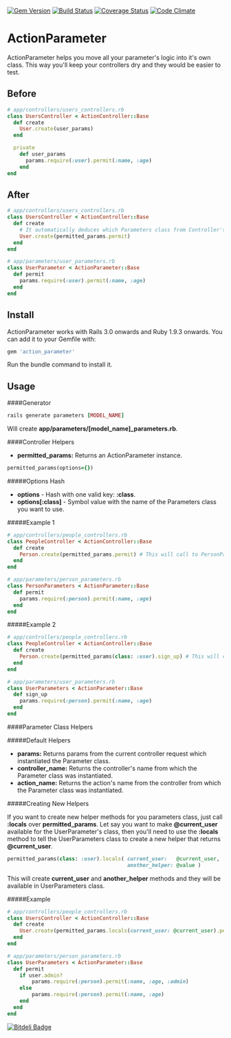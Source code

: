 [![Gem Version](https://badge.fury.io/rb/action_parameter.png)](http://badge.fury.io/rb/action_parameter)
[![Build Status](https://travis-ci.org/edelpero/action_parameter.png?branch=master)](https://travis-ci.org/edelpero/action_parameter)
[![Coverage Status](https://coveralls.io/repos/edelpero/action_parameter/badge.png)](https://coveralls.io/r/edelpero/action_parameter)
[![Code Climate](https://codeclimate.com/github/edelpero/action_parameter.png)](https://codeclimate.com/github/edelpero/action_parameter)

ActionParameter
===============

ActionParameter helps you move all your parameter's logic into it's own class. This way you'll keep your controllers dry and they would be easier to test.

Before
------

```ruby
# app/controllers/users_controllers.rb
class UsersController < ActionController::Base
  def create
    User.create(user_params)
  end

  private
    def user_params
      params.require(:user).permit(:name, :age)
    end
end
```

After
-----

```ruby
# app/controllers/users_controllers.rb
class UsersController < ActionController::Base
  def create
    # It automatically deduces which Parameters class from Controller's name
    User.create(permitted_params.permit)
  end
end
```

```ruby
# app/parameters/user_parameters.rb
class UserParameter < ActionParameter::Base
  def permit
    params.require(:user).permit(:name, :age)
  end
end
```

Install
-------

ActionParameter works with Rails 3.0 onwards and Ruby 1.9.3 onwards. You can add it to your Gemfile with:

```ruby
gem 'action_parameter'
```

Run the bundle command to install it.

Usage
-----

####Generator

```ruby
rails generate parameters [MODEL_NAME]
```
Will create **app/parameters/[model_name]_parameters.rb**.

####Controller Helpers

- **permitted_params:** Returns an ActionParameter instance.

```ruby
permitted_params(options={})
```

#####Options Hash

 * **options**         - Hash with one valid key: **:class**.
 * **options[:class]** - Symbol value with the name of the Parameters class you want to use.

#####Example 1

```ruby
# app/controllers/people_controllers.rb
class PeopleController < ActionController::Base
  def create
    Person.create(permitted_params.permit) # This will call to PersonParameters' permit method
  end
end
```

```ruby
# app/parameters/person_parameters.rb
class PersonParameters < ActionParameter::Base
  def permit
    params.require(:person).permit(:name, :age)
  end
end
```

#####Example 2

```ruby
# app/controllers/people_controllers.rb
class PeopleController < ActionController::Base
  def create
    Person.create(permitted_params(class: :user).sign_up) # This will call to UserParameters' sign_up method
  end
end
```

```ruby
# app/parameters/user_parameters.rb
class UserParameters < ActionParameter::Base
  def sign_up
    params.require(:person).permit(:name, :age)
  end
end
```

####Parameter Class Helpers

#####Default Helpers

- **params:**          Returns params from the current controller request which instantiated the Parameter class.
- **controller_name:** Returns the controller's name from which the Parameter class was instantiated.
- **action_name:**     Returns the action's name from the controller from which the Parameter class was instantiated.

#####Creating New Helpers

If you want to create new helper methods for you parameters class, just call **:locals** over **permitted_params**. Let say you want to make **@current_user** available for the UserParameter's class, then you'll need to use the **:locals** method to tell the UserParameters class to create a new helper that returns **@current_user**.

```ruby
permitted_params(class: :user).locals( current_user:   @current_user,
                                       another_helper: @value )
```
This will create **current_user** and **another_helper** methods and they will be available in UserParameters class.

#####Example

```ruby
# app/controllers/people_controllers.rb
class UsersController < ActionController::Base
  def create
    User.create(permitted_params.locals(current_user: @current_user).permit) # This will call to PersonParameters' permit method
  end
end
```

```ruby
# app/parameters/person_parameters.rb
class UserParameters < ActionParameter::Base
  def permit
    if user.admin?
        params.require(:person).permit(:name, :age, :admin)
    else
        params.require(:person).permit(:name, :age)
    end
  end
end
```

[![Bitdeli Badge](https://d2weczhvl823v0.cloudfront.net/edelpero/action_parameter/trend.png)](https://bitdeli.com/free "Bitdeli Badge")

